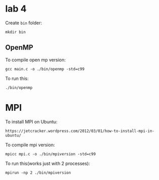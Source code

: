# lab 4
Create ```bin``` folder:
```
mkdir bin
```

## OpenMP
To compile open mp version:
```
gcc main.c -o ./bin/openmp -std=c99
```
To run this:
```
./bin/openmp
```

# MPI
To install MPI on Ubuntu:
```
https://jetcracker.wordpress.com/2012/03/01/how-to-install-mpi-in-ubuntu/
```
To compile mpi version:
```
mpicc mpi.c -o ./bin/mpiversion -std=c99
```
To run this(works just with 2 processes):
```
mpirun -np 2 ./bin/mpiversion
```
